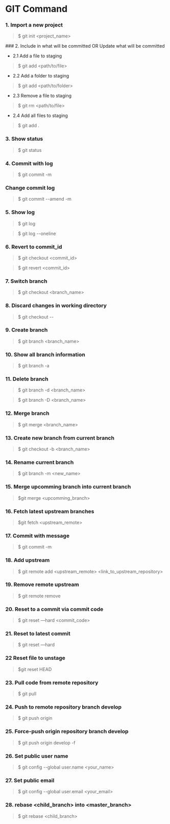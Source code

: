 # GIT Command


###  1. Import a new project
>$ git init <project_name>
<Enter>
### 2. Include in what will be committed OR Update what will be committed

- 2.1 Add a file to staging
>$ git add <path/to/file>

- 2.2 Add a folder to staging
>$ git add <path/to/folder>

- 2.3 Remove a file to staging
>$ git rm <path/to/file>

- 2.4 Add all files to staging
>$ git add .

### 3. Show status
>$ git status

### 4. Commit with log
>$ git commit -m <Message>

### Change commit log
>$ git commit --amend -m <Message>

### 5. Show log
>$ git log

>$ git log --oneline

### 6. Revert to commit_id
>$ git checkout <commit_id>

>$ git revert <commit_id>

### 7. Switch branch
>$ git checkout <branch_name>

### 8. Discard changes in working directory
>$ git checkout -- <file>

### 9. Create branch
>$ git branch <branch_name>

### 10. Show all branch information
>$  git branch -a

### 11. Delete branch
> $ git branch -d <branch_name>

> $ git branch -D <branch_name>

### 12. Merge branch
> $ git merge <branch_name>

### 13. Create new branch from current branch
>$ git checkout -b <branch_name>

### 14. Rename current branch
>$ git branch -m <new_name>

### 15. Merge upcomming branch into current branch
>$git merge <upcomming_branch>

### 16. Fetch latest upstream branches
>$git fetch <upstream_remote>


### 17. Commit with message
>$ git commit -m <message>

### 18. Add upstream
>$ git remote add <upstream_remote> <link_to_upstream_repository>

### 19. Remove remote upstream
>$ git remote remove <upstream>

### 20. Reset to a commit via commit code
>$ git reset —hard <commit_code>

### 21. Reset to latest commit
>$ git reset —hard

### 22 Reset file to unstage
>$git reset HEAD <file>

### 23. Pull code from remote repository
>$ git pull

### 24. Push to remote repository branch develop
>$ git push origin <develop>

### 25. Force-push origin repository branch develop
>$ git push origin develop -f 

### 26. Set public user name
>$ git config --global user.name <your_name>

### 27. Set public email
>$ git config --global user.email <your_email>

### 28. rebase <child_branch> into <master_branch>
>$ git rebase <child_branch>








